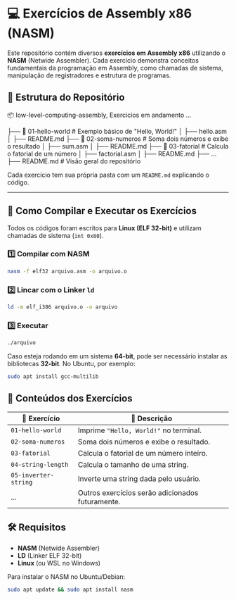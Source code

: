 
# 💻 Exercícios de Assembly x86 (NASM)

Este repositório contém diversos **exercícios em Assembly x86** utilizando o **NASM** (Netwide Assembler). Cada exercício demonstra conceitos fundamentais da programação em Assembly, como chamadas de sistema, manipulação de registradores e estrutura de programas.

## 📂 Estrutura do Repositório

📦 low-level-computing-assembly, Exercicios em andamento ...


 ├── 📁 01-hello-world       # Exemplo básico de "Hello, World!"
 │   ├── hello.asm
 │   ├── README.md
 ├── 📁 02-soma-numeros      # Soma dois números e exibe o resultado
 │   ├── sum.asm
 │   ├── README.md
 ├── 📁 03-fatorial         # Calcula o fatorial de um número
 │   ├── factorial.asm
 │   ├── README.md
 ├── ...
 ├── README.md              # Visão geral do repositório

Cada exercício tem sua própria pasta com um `README.md` explicando o código.

---

## 🚀 Como Compilar e Executar os Exercícios

Todos os códigos foram escritos para **Linux (ELF 32-bit)** e utilizam chamadas de sistema (`int 0x80`).  

### **1️⃣ Compilar com NASM**  
```sh
nasm -f elf32 arquivo.asm -o arquivo.o
```

### **2️⃣ Lincar com o Linker `ld`**  
```sh
ld -m elf_i386 arquivo.o -o arquivo
```

### **3️⃣ Executar**  
```sh
./arquivo
```

Caso esteja rodando em um sistema **64-bit**, pode ser necessário instalar as bibliotecas **32-bit**. No Ubuntu, por exemplo:  
```sh
sudo apt install gcc-multilib
```


## 📌 Conteúdos dos Exercícios

| 🚀 Exercício          | 📖 Descrição |
|----------------------|------------------------------------------------|
| `01-hello-world`    | Imprime `"Hello, World!"` no terminal. |
| `02-soma-numeros`   | Soma dois números e exibe o resultado. |
| `03-fatorial`       | Calcula o fatorial de um número inteiro. |
| `04-string-length`  | Calcula o tamanho de uma string. |
| `05-inverter-string` | Inverte uma string dada pelo usuário. |
| ...                 | Outros exercícios serão adicionados futuramente. |


## 🛠️ Requisitos

- **NASM** (Netwide Assembler)
- **LD** (Linker ELF 32-bit)
- **Linux** (ou WSL no Windows)

Para instalar o NASM no Ubuntu/Debian:
```sh
sudo apt update && sudo apt install nasm
```

